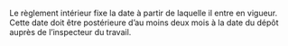 Le règlement intérieur fixe la date à partir de laquelle il entre en vigueur. Cette date doit être postérieure d’au moins deux mois à la date du dépôt auprès de l’inspecteur du travail.